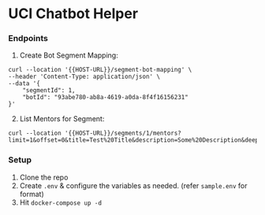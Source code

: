 # UCI Chatbot Helper

### Endpoints
1. Create Bot Segment Mapping:
```
curl --location '{{HOST-URL}}/segment-bot-mapping' \
--header 'Content-Type: application/json' \
--data '{
    "segmentId": 1,
    "botId": "93abe780-ab8a-4619-a0da-8f4f16156231"
}'
```

2. List Mentors for Segment:
```
curl --location '{{HOST-URL}}/segments/1/mentors?limit=1&offset=0&title=Test%20Title&description=Some%20Description&deepLink=https%3A%2F%2Fgoogle.com'
```

### Setup
1. Clone the repo
2. Create `.env` & configure the variables as needed. (refer `sample.env` for format)
3. Hit `docker-compose up -d`
